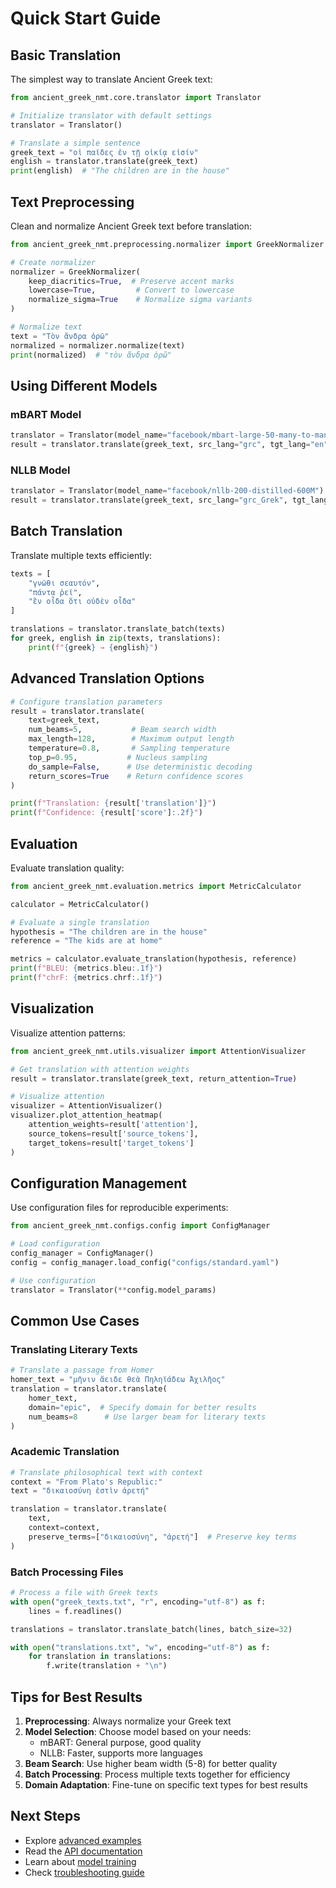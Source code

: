 # Quick Start Guide

## Basic Translation

The simplest way to translate Ancient Greek text:

```python
from ancient_greek_nmt.core.translator import Translator

# Initialize translator with default settings
translator = Translator()

# Translate a simple sentence
greek_text = "οἱ παῖδες ἐν τῇ οἰκίᾳ εἰσίν"
english = translator.translate(greek_text)
print(english)  # "The children are in the house"
```

## Text Preprocessing

Clean and normalize Ancient Greek text before translation:

```python
from ancient_greek_nmt.preprocessing.normalizer import GreekNormalizer

# Create normalizer
normalizer = GreekNormalizer(
    keep_diacritics=True,  # Preserve accent marks
    lowercase=True,         # Convert to lowercase
    normalize_sigma=True    # Normalize sigma variants
)

# Normalize text
text = "Τὸν ἄνδρα ὁρῶ"
normalized = normalizer.normalize(text)
print(normalized)  # "τὸν ἄνδρα ὁρῶ"
```

## Using Different Models

### mBART Model
```python
translator = Translator(model_name="facebook/mbart-large-50-many-to-many-mmt")
result = translator.translate(greek_text, src_lang="grc", tgt_lang="en")
```

### NLLB Model
```python
translator = Translator(model_name="facebook/nllb-200-distilled-600M")
result = translator.translate(greek_text, src_lang="grc_Grek", tgt_lang="eng_Latn")
```

## Batch Translation

Translate multiple texts efficiently:

```python
texts = [
    "γνῶθι σεαυτόν",
    "πάντα ῥεῖ",
    "ἓν οἶδα ὅτι οὐδὲν οἶδα"
]

translations = translator.translate_batch(texts)
for greek, english in zip(texts, translations):
    print(f"{greek} → {english}")
```

## Advanced Translation Options

```python
# Configure translation parameters
result = translator.translate(
    text=greek_text,
    num_beams=5,           # Beam search width
    max_length=128,        # Maximum output length
    temperature=0.8,       # Sampling temperature
    top_p=0.95,           # Nucleus sampling
    do_sample=False,      # Use deterministic decoding
    return_scores=True    # Return confidence scores
)

print(f"Translation: {result['translation']}")
print(f"Confidence: {result['score']:.2f}")
```

## Evaluation

Evaluate translation quality:

```python
from ancient_greek_nmt.evaluation.metrics import MetricCalculator

calculator = MetricCalculator()

# Evaluate a single translation
hypothesis = "The children are in the house"
reference = "The kids are at home"

metrics = calculator.evaluate_translation(hypothesis, reference)
print(f"BLEU: {metrics.bleu:.1f}")
print(f"chrF: {metrics.chrf:.1f}")
```

## Visualization

Visualize attention patterns:

```python
from ancient_greek_nmt.utils.visualizer import AttentionVisualizer

# Get translation with attention weights
result = translator.translate(greek_text, return_attention=True)

# Visualize attention
visualizer = AttentionVisualizer()
visualizer.plot_attention_heatmap(
    attention_weights=result['attention'],
    source_tokens=result['source_tokens'],
    target_tokens=result['target_tokens']
)
```

## Configuration Management

Use configuration files for reproducible experiments:

```python
from ancient_greek_nmt.configs.config import ConfigManager

# Load configuration
config_manager = ConfigManager()
config = config_manager.load_config("configs/standard.yaml")

# Use configuration
translator = Translator(**config.model_params)
```

## Common Use Cases

### Translating Literary Texts
```python
# Translate a passage from Homer
homer_text = "μῆνιν ἄειδε θεὰ Πηληϊάδεω Ἀχιλῆος"
translation = translator.translate(
    homer_text,
    domain="epic",  # Specify domain for better results
    num_beams=8      # Use larger beam for literary texts
)
```

### Academic Translation
```python
# Translate philosophical text with context
context = "From Plato's Republic:"
text = "δικαιοσύνη ἐστὶν ἀρετή"

translation = translator.translate(
    text,
    context=context,
    preserve_terms=["δικαιοσύνη", "ἀρετή"]  # Preserve key terms
)
```

### Batch Processing Files
```python
# Process a file with Greek texts
with open("greek_texts.txt", "r", encoding="utf-8") as f:
    lines = f.readlines()

translations = translator.translate_batch(lines, batch_size=32)

with open("translations.txt", "w", encoding="utf-8") as f:
    for translation in translations:
        f.write(translation + "\n")
```

## Tips for Best Results

1. **Preprocessing**: Always normalize your Greek text
2. **Model Selection**: Choose model based on your needs:
   - mBART: General purpose, good quality
   - NLLB: Faster, supports more languages
3. **Beam Search**: Use higher beam width (5-8) for better quality
4. **Batch Processing**: Process multiple texts together for efficiency
5. **Domain Adaptation**: Fine-tune on specific text types for best results

## Next Steps

- Explore [advanced examples](../examples/)
- Read the [API documentation](api_reference.md)
- Learn about [model training](training_guide.md)
- Check [troubleshooting guide](troubleshooting.md)